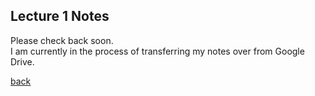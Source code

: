 ## Lecture 1 Notes
Please check back soon.
<br>I am currently in the process of transferring my notes over from Google Drive.

  
[back](./)

